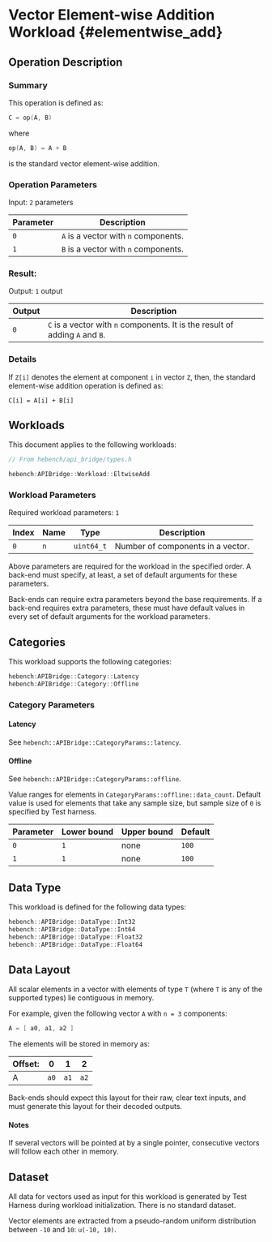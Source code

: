 Vector Element-wise Addition Workload {#elementwise_add}
========================

## Operation Description

### Summary
This operation is defined as:

```cpp
C = op(A, B)
```

where

```cpp
op(A, B) = A + B
```

is the standard vector element-wise addition.

### Operation Parameters

Input: `2` parameters

| Parameter | Description |
|-|-|
| `0` | `A` is a vector with `n` components. |
| `1` | `B` is a vector with `n` components. |

### Result:

Output: `1` output

| Output | Description |
|-|-|
| `0` | `C` is a vector with `n` components. It is the result of adding `A` and `B`. |

### Details

If `Z[i]` denotes the element at component `i` in vector `Z`, then, the standard element-wise addition operation is defined as:

```
C[i] = A[i] + B[i]
```

## Workloads

This document applies to the following workloads:

```cpp
// From hebench/api_bridge/types.h

hebench:APIBridge::Workload::EltwiseAdd
```

### Workload Parameters

Required workload parameters: `1`

| Index | Name | Type | Description |
|-|-|-|-|
| `0` | `n` | `uint64_t` | Number of components in a vector. |

Above parameters are required for the workload in the specified order. A back-end must specify, at least, a set of default arguments for these parameters.

Back-ends can require extra parameters beyond the base requirements. If a back-end requires extra parameters, these must have default values in every set of default arguments for the workload parameters.

## Categories
This workload supports the following categories:

```cpp
hebench:APIBridge::Category::Latency
hebench:APIBridge::Category::Offline
```

### Category Parameters
#### Latency
See `hebench::APIBridge::CategoryParams::latency`.

#### Offline
See `hebench::APIBridge::CategoryParams::offline`.

Value ranges for elements in `CategoryParams::offline::data_count`. Default value is used for elements that take any sample size, but sample size of `0` is specified by Test harness.

| Parameter | Lower bound | Upper bound | Default |
|-|-|-|-|
| `0` | `1` | none |`100` | 
| `1` | `1` | none |`100` | 

## Data Type

This workload is defined for the following data types:

```cpp
hebench::APIBridge::DataType::Int32
hebench::APIBridge::DataType::Int64
hebench::APIBridge::DataType::Float32
hebench::APIBridge::DataType::Float64
```

## Data Layout
All scalar elements in a vector with elements of type `T` (where `T` is any of the supported types) lie contiguous in memory.

For example, given the following vector `A` with `n = 3` components:

```cpp
A = [ a0, a1, a2 ]
```

The elements will be stored in memory as:

| Offset: | 0 | 1 | 2 |
|-|-|-|-|
|A| `a0`  | `a1`  | `a2`  |

Back-ends should expect this layout for their raw, clear text inputs, and must generate this layout for their decoded outputs.

#### Notes
If several vectors will be pointed at by a single pointer, consecutive vectors will follow each other in memory.

## Dataset
All data for vectors used as input for this workload is generated by Test Harness during workload initialization. There is no standard dataset.

Vector elements are extracted from a pseudo-random uniform distribution between `-10` and `10`: `u(-10, 10)`.